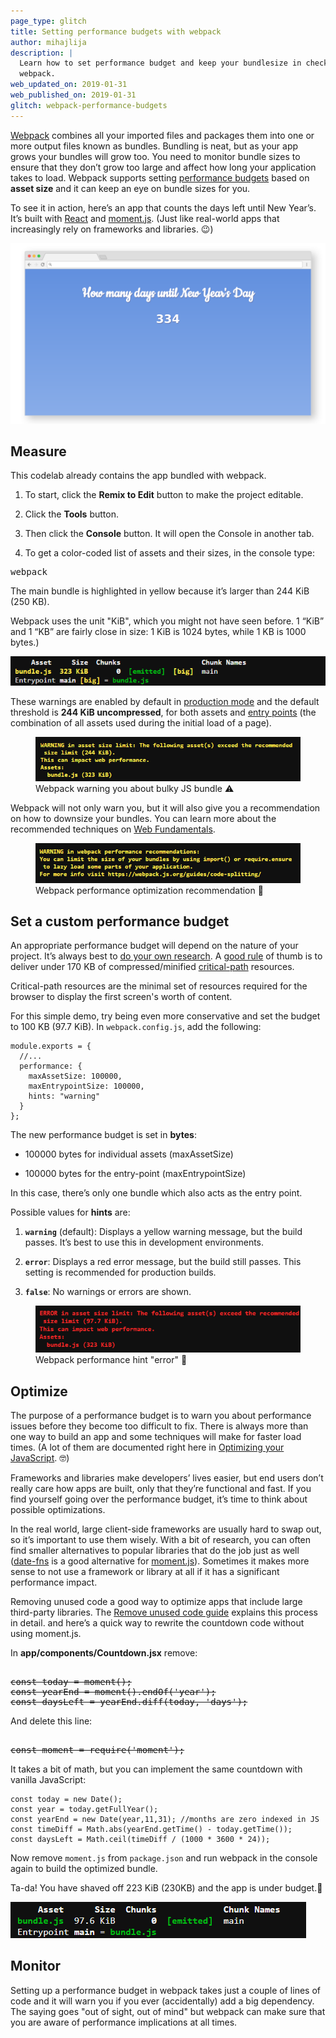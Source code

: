 ```yaml
---
page_type: glitch
title: Setting performance budgets with webpack
author: mihajlija
description: |
  Learn how to set performance budget and keep your bundlesize in check with 
  webpack.
web_updated_on: 2019-01-31
web_published_on: 2019-01-31
glitch: webpack-performance-budgets
---
```


[Webpack](https://developers.google.com/web/fundamentals/performance/webpack/)
combines all your imported files and packages them into one or more output
files known as bundles. Bundling is neat, but as your app grows your bundles
will grow too. You need to monitor bundle sizes to ensure that they don’t grow
too large and affect how long your application takes to load. Webpack supports
setting [performance budgets](https://web.dev/fast/performance-budgets-101)
based on **asset size** and it can keep an eye on bundle sizes for you.

To see it in action, here’s an app that counts the days left until New Year’s.
It’s built with [React](https://reactjs.org/) and [moment.js](https://momentjs.com/).
(Just like real-world apps that increasingly rely on frameworks and libraries. 😉)

![An app that counts the days left until New Year’s day](countdown-app.png)

## Measure

This codelab already contains the app bundled with webpack.

1. To start, click the **Remix to Edit** button to make the project editable.

2. Click the **Tools** button.

3. Then click the **Console** button. It will open the Console in another tab.

<web-screenshot type="console"></web-screenshot>

4. To get a color-coded list of assets and their sizes, in the console
   type:

<pre class="devsite-terminal devsite-click-to-copy">webpack</pre>

The main bundle is highlighted in yellow because it’s larger than 244 KiB (250
KB).

<div class="aside note">
    Webpack uses the unit "KiB", which you might not have 
    seen before. 1 “KiB” and 1 “KB” are fairly close in size: 1 KiB is 1024 bytes, 
    while 1 KB is 1000 bytes.)
</div>

![Webpack output showing bundle size of 323 KiB](webpack-bundle-sizes.png)

These warnings are enabled by default in [production mode](https://webpack.js.org/concepts/mode/)
and the default threshold is **244 KiB uncompressed**, for both assets and
[entry points](https://webpack.js.org/concepts/entry-points/)
(the combination of all assets used during the initial load of a page).

<figure>
  <img src="./webpack-warning.png" alt="Webpack warning that the asset exceeds the recommended size limit">
  <figcaption>
    Webpack warning you about bulky JS bundle ⚠️
  </figcaption>
</figure>

Webpack will not only warn you, but it will also give you a recommendation on
how to downsize your bundles. You can learn more about the recommended techniques on
[Web Fundamentals](https://developers.google.com/web/fundamentals/performance/webpack/use-long-term-caching#lazy-loading).

<figure> 
    <img src="webpack-performance-recommendation.png" alt="Webpack performance optimization recommendation" class="screenshot"> 
    <figcaption>Webpack performance optimization recommendation 💁</figcaption> 
</figure>

## Set a custom performance budget

An appropriate performance budget will depend on the nature of your project.
It’s always best to [do your own research](https://web.dev/fast/your-first-performance-budget).
A [good rule](https://web.dev/fast/your-first-performance-budget#budget-for-quantity-based-metrics)
of thumb is to deliver under 170 KB of compressed/minified
[critical-path](https://developers.google.com/web/fundamentals/performance/critical-rendering-path/)
resources.

<div class="aside note">
    Critical-path resources are the minimal set of resources required
    for the browser to display the first screen's worth of content.
</div>

For this simple demo, try being even more conservative and set the budget to
100 KB (97.7 KiB). In `webpack.config.js`, add the following:

```
module.exports = {
  //...
  performance: {
    maxAssetSize: 100000,
    maxEntrypointSize: 100000,
    hints: "warning"
  }
};
```

The new performance budget is set in **bytes**:

- 100000 bytes for individual assets (maxAssetSize)

- 100000 bytes for the entry-point (maxEntrypointSize)

In this case, there’s only one bundle which also acts as the entry point.

Possible values for **hints** are:

1. **`warning`** (default): Displays a yellow warning message, but the build
   passes. It’s best to use this in development environments.

2. **`error`**: Displays a red error message, but the build still passes. This
   setting is recommended for production builds.

3. **`false`**: No warnings or errors are shown.

<figure> 
    <img src="webpack-error.png" alt="Webpack performance error in red font" class="screenshot"> 
    <figcaption>Webpack performance hint "error" 🚨</figcaption> 
</figure>

## Optimize

The purpose of a performance budget is to warn you about performance issues
before they become too difficult to fix. There is always more than one way to
build an app and some techniques will make for faster load times. (A lot of
them are documented right here in [Optimizing your JavaScript](https://web.dev/fast#topic-Optimize-your-JavaScript). 🤓)

Frameworks and libraries make developers’ lives easier, but end users don’t
really care how apps are built, only that they’re functional and fast. If you
find yourself going over the performance budget, it’s time to think about
possible optimizations.

In the real world, large client-side frameworks are usually hard to swap out,
so it’s important to use them wisely. With a bit of research, you can often
find smaller alternatives to popular libraries that do the job just as well
([date-fns](https://date-fns.org/) is a good alternative for [moment.js](https://momentjs.com/)).
Sometimes it makes more sense to not use a framework or library at all if it
has a significant performance impact.

Removing unused code a good way to optimize apps that include large third-party
libraries. The [Remove unused code guide](https://web.dev/fast/remove-unused-code) explains this process in detail.
and here’s a quick way to rewrite the countdown code without using moment.js.

In **app/components/Countdown.jsx** remove:

<pre class="prettyprint">  
<s>const today = moment();</s> 
<s>const yearEnd = moment().endOf('year');</s>
<s>const daysLeft = yearEnd.diff(today, 'days');</s> 
</pre>

And delete this line:

<pre class="prettyprint"> 
<s>const moment = require('moment');</s> 
</pre>

It takes a bit of math, but you can implement the same countdown with vanilla
JavaScript:

```
const today = new Date(); 
const year = today.getFullYear(); 
const yearEnd = new Date(year,11,31); //months are zero indexed in JS 
const timeDiff = Math.abs(yearEnd.getTime() - today.getTime()); 
const daysLeft = Math.ceil(timeDiff / (1000 * 3600 * 24)); 
```

Now remove `moment.js` from `package.json` and run webpack in the console
again to build the optimized bundle.

Ta-da! You have shaved off 223 KiB (230KB) and the app is under budget.🎉

![Webpack bundle size output after optimization is 97.7 KiB](optimized-webpack-bundle-size.png)

## Monitor

Setting up a performance budget in webpack takes just a couple of lines of code
and it will warn you if you ever (accidentally) add a big dependency. The
saying goes "out of sight, out of mind" but webpack can make sure that you are
aware of performance implications at all times.
